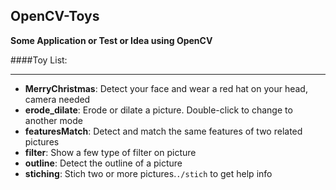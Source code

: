 ## OpenCV-Toys
**Some Application or Test or Idea using OpenCV**


####Toy List:
***
+ **MerryChristmas**: Detect your face and wear a red hat on your head, camera needed
+ **erode_dilate**: Erode or dilate a picture. Double-click to change to another mode
+ **featuresMatch**: Detect and match the same features of two related pictures
+ **filter**: Show a few type of filter on picture
+ **outline**: Detect the outline of a picture
+ **stiching**: Stich two or more pictures.`./stich` to get help info
